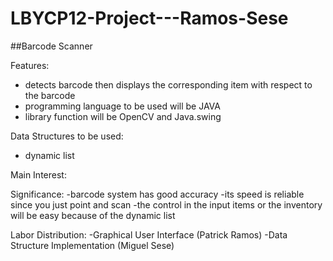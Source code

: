 # LBYCP12-Project---Ramos-Sese

##Barcode Scanner

Features:
- detects barcode then displays the corresponding item with respect to the barcode
- programming language to be used will be JAVA
- library function will be OpenCV and Java.swing


Data Structures to be used:
- dynamic list

Main Interest:


Significance:
-barcode system has good accuracy
-its speed is reliable since you just point and scan
-the control in the input items or the inventory will be easy because of the dynamic list

Labor Distribution:
-Graphical User Interface (Patrick Ramos)
-Data Structure Implementation (Miguel Sese)


